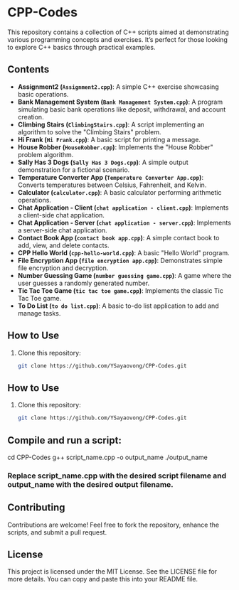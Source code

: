 # CPP-Codes

This repository contains a collection of C++ scripts aimed at demonstrating various programming concepts and exercises. It’s perfect for those looking to explore C++ basics through practical examples.

## Contents

- **Assignment2 (`Assignment2.cpp`)**: A simple C++ exercise showcasing basic operations.
- **Bank Management System (`Bank Management System.cpp`)**: A program simulating basic bank operations like deposit, withdrawal, and account creation.
- **Climbing Stairs (`ClimbingStairs.cpp`)**: A script implementing an algorithm to solve the "Climbing Stairs" problem.
- **Hi Frank (`Hi Frank.cpp`)**: A basic script for printing a message.
- **House Robber (`HouseRobber.cpp`)**: Implements the "House Robber" problem algorithm.
- **Sally Has 3 Dogs (`Sally Has 3 Dogs.cpp`)**: A simple output demonstration for a fictional scenario.
- **Temperature Converter App (`Temperature Converter App.cpp`)**: Converts temperatures between Celsius, Fahrenheit, and Kelvin.
- **Calculator (`calculator.cpp`)**: A basic calculator performing arithmetic operations.
- **Chat Application - Client (`chat application - client.cpp`)**: Implements a client-side chat application.
- **Chat Application - Server (`chat application - server.cpp`)**: Implements a server-side chat application.
- **Contact Book App (`contact book app.cpp`)**: A simple contact book to add, view, and delete contacts.
- **CPP Hello World (`cpp-hello-world.cpp`)**: A basic "Hello World" program.
- **File Encryption App (`file encryption app.cpp`)**: Demonstrates simple file encryption and decryption.
- **Number Guessing Game (`number guessing game.cpp`)**: A game where the user guesses a randomly generated number.
- **Tic Tac Toe Game (`tic tac toe game.cpp`)**: Implements the classic Tic Tac Toe game.
- **To Do List (`to do list.cpp`)**: A basic to-do list application to add and manage tasks.

## How to Use

1. Clone this repository:
   ```bash
   git clone https://github.com/YSayaovong/CPP-Codes.git


## How to Use

1. Clone this repository:
   ```bash
   git clone https://github.com/YSayaovong/CPP-Codes.git

## Compile and run a script:
cd CPP-Codes
g++ script_name.cpp -o output_name
./output_name

### Replace script_name.cpp with the desired script filename and output_name with the desired output filename.

## Contributing
Contributions are welcome! Feel free to fork the repository, enhance the scripts, and submit a pull request.

## License
This project is licensed under the MIT License. See the LICENSE file for more details.
You can copy and paste this into your README file.


